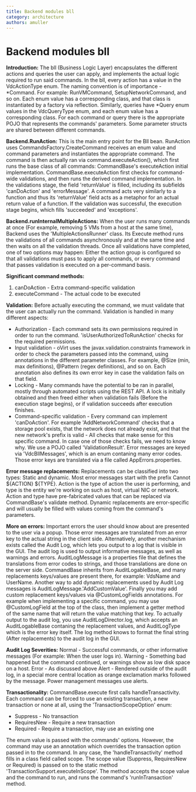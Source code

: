 ```yaml
---
title: Backend modules bll
category: architecture
authors: amuller
---
```


# Backend modules bll

**Introduction:** The bll (Business Logic Layer) encapsulates the different actions and queries the user can apply, and implements the actual logic required to run said commands. In the bll, every action has a value in the VdcActionType enum. The naming convention is of importance - \*Command. For example: RunVMCommand, SetupNetworkCommand, and so on. Each enum value has a corresponding class, and that class is instantiated by a factory via reflection. Similarly, queries have \*Query enum values in the VdcQueryType enum, and each enum value has a corresponding class. For each command or query there is the appropriate POJO that represents the commands' parameters. Some parameter structs are shared between different commands.

**Backend.RunAction:** This is the main entry point for the Bll bean. RunAction uses CommandsFactory.CreateCommand receives an enum value and command parameters and instantiates the appropriate command. The command is then actually ran via command.executeAction(), which first runs the base class of all commands: CommandBase's executeAction initial implementation. CommandBase.executeAction first checks for command-wide validations, and then runs the derived command implementation. In the validations stage, the field 'returnValue' is filled, including its subfields 'canDoAction' and 'errorMessage'. A command acts very similarly to a function and thus its 'returnValue' field acts as a metaphor for an actual return value of a function. If the validation was successful, the execution stage begins, which fills 'succeeded' and 'exceptions'.

**Backend.runInternalMultipleActions:** When the user runs many commands at once (For example, removing 5 VMs from a host at the same time), Backend uses the 'MultipleActionsRunner' class. Its Execute method runs the validations of all commands asynchronously and at the same time and then waits on all the validation threads. Once all validations have completed, one of two options may happen: Either the action group is configured so that all validations must pass to apply all commands, or every command that passes validation is executed on a per-command basis.

**Significant command methods:**

1.  canDoAction - Extra command-specific validation
2.  executeCommand - The actual code to be executed

**Validation:** Before actually executing the command, we must validate that the user can actually run the command. Validation is handled in many different aspects:

*   Authorization - Each command sets its own permissions required in order to run the command. 'isUserAuthorizedToRunAction' checks for the required permissions.
*   Input validation - oVirt uses the javax.validation.constraints framework in order to check the parameters passed into the command, using annotations in the different parameter classes. For example, @Size (min, max definitions), @Pattern (regex definitions), and so on. Each annotation also defines its own error key in case the validation fails on that field.
*   Locking - Many commands have the potential to be ran in parallel, mostly through automated scripts using the REST API. A lock is initially obtained and then freed either when validation fails (Before the execution stage begins), or if validation succeeds after execution finishes.
*   Command-specific validation - Every command can implement 'canDoAction'. For example 'AddNetworkCommand' checks that a storage pool exists, that the network does not already exist, and that the new network's prefix is valid - All checks that make sense for this specific command. In case one of those checks fails, we need to know why. We use a POJO called 'ValidationResult'. Error messages are keyed via 'VdcBllMessages', which is an enum contaning many error codes. Those error keys are translated via a file called AppErrors.properties.

**Error message replacements:** Replacements can be classified into two types: Static and dynamic. Most error messages start with the prefix Cannot ${ACTION} ${TYPE}. Action is the type of action the user is performing, and type is the entity we're working on such as host, virtual NIC or network. Action and type have pre-fabricated values that can be replaced via CommandBase's validate method. Dynamic replacements are error-specific and will usually be filled with values coming from the command's parameters.

**More on errors:** Important errors the user should know about are presented to the user via a popup. Those error messages are translated from an error key to the actual string in the client side. Alternatively, another mechanism exists called the Audit Log, which lets you output to a log that is visible in the GUI. The audit log is used to output informative messages, as well as warnings and errors. AuditLogMessage is a properties file that defines the translations from error codes to strings, and those translations are done on the server side. CommandBase inherits from AuditLogableBase, and many replacements keys/values are present there, for example: VdsName and UserName. Another way to add dynamic replacements used by Audit Log messages is AuditLogMessage.'AddCustomValue'. Finally you may add custom replacement keys/values via @CustomLogFields annotations. For example when implementing a specific command, you may use @CustomLogField at the top of the class, then implement a getter method of the same name that will return the value matching that key. To actually output to the audit log, you use AuditLogDirector.log, which accepts an AuditLogableBase contaning the replacement values, and AuditLogType which is the error key itself. The log method knows to format the final string (After replacements) to the audit log in the GUI.

**Audit Log Severities:** Normal - Successful commands, or other informative messages (For example: When the user logs in). Warning - Something bad happened but the command continued, or warnings show as low disk space on a host. Error - As discussed above Alert - Rendered outside of the audit log, in a special more central location as orange exclamation marks followed by the message. Power management messages use alerts.

**Transactionality:** CommandBase.execute first calls handleTransactivity. Each command can be forced to use an existing transaction, a new transaction or none at all, using the 'TransactionScopeOption' enum:

*   Suppress - No transaction
*   RequiresNew - Require a new transaction
*   Required - Require a transaction, may use an existing one

The enum value is passed with the commands' options. However, the command may use an annotation which overrides the transaction option passed in to the command. In any case, the 'handleTransactivity' method fills in a class field called scope. The scope value (Suppress, RequiresNew or Required) is passed on to the static method 'TransactionSupport.executeInScope'. The method accepts the scope value and the command to run, and runs the command's 'runInTransaction' method.

